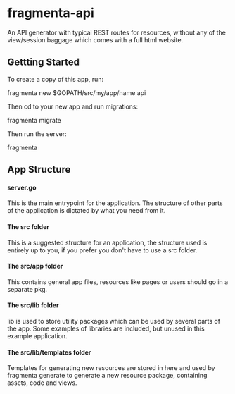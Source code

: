 # fragmenta-api

An API generator with typical REST routes for resources, without any of the view/session baggage which comes with a full html website. 

## Gettting Started
To create a copy of this app, run:

fragmenta new $GOPATH/src/my/app/name api

Then cd to your new app and run migrations:

fragmenta migrate

Then run the server:

fragmenta


## App Structure

#### server.go
This is the main entrypoint for the application. The structure of other parts of the application is dictated by what you need from it. 

#### The src folder
This is a suggested structure for an application, the structure used is entirely up to you, if you prefer you don't have to use a src folder. 


#### The src/app folder
This contains general app files, resources like pages or users should go in a separate pkg.


#### The src/lib folder

lib is used to store utility packages which can be used by several parts of the app. Some examples of libraries are included, but unused in this example application. 

#### The src/lib/templates folder

Templates for generating new resources are stored in here and used by fragmenta generate to generate a new resource package, containing assets, code and views.  